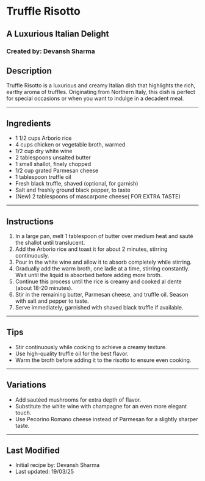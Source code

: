 # Truffle Risotto
## A Luxurious Italian Delight
### Created by: Devansh Sharma

## Description
Truffle Risotto is a luxurious and creamy Italian dish that highlights the rich, earthy aroma of truffles. Originating from Northern Italy, this dish is perfect for special occasions or when you want to indulge in a decadent meal.

-------------------------------------------------------------------------------------------------

## Ingredients
- 1 1/2 cups Arborio rice
- 4 cups chicken or vegetable broth, warmed
- 1/2 cup dry white wine
- 2 tablespoons unsalted butter
- 1 small shallot, finely chopped
- 1/2 cup grated Parmesan cheese
- 1 tablespoon truffle oil
- Fresh black truffle, shaved (optional, for garnish)
- Salt and freshly ground black pepper, to taste
- (New) 2 tablespoons of mascarpone cheese( FOR EXTRA TASTE)
-------------------------------------------------------------------------------------------------

## Instructions
1. In a large pan, melt 1 tablespoon of butter over medium heat and sauté the shallot until translucent.
2. Add the Arborio rice and toast it for about 2 minutes, stirring continuously.
3. Pour in the white wine and allow it to absorb completely while stirring.
4. Gradually add the warm broth, one ladle at a time, stirring constantly. Wait until the liquid is absorbed before adding more broth.
5. Continue this process until the rice is creamy and cooked al dente (about 18-20 minutes).
6. Stir in the remaining butter, Parmesan cheese, and truffle oil. Season with salt and pepper to taste.
7. Serve immediately, garnished with shaved black truffle if available.

------------------------------------------------------------------------------------------------

## Tips
- Stir continuously while cooking to achieve a creamy texture.
- Use high-quality truffle oil for the best flavor.
- Warm the broth before adding it to the risotto to ensure even cooking.

------------------------------------------------------------------------------------------------

## Variations
- Add sautéed mushrooms for extra depth of flavor.
- Substitute the white wine with champagne for an even more elegant touch.
- Use Pecorino Romano cheese instead of Parmesan for a slightly sharper taste.

------------------------------------------------------------------------------------------------

## Last Modified
- Initial recipe by: Devansh Sharma
- Last updated: 19/03/25
